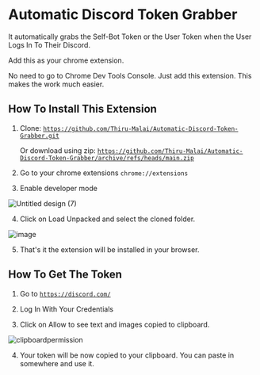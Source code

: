 # Automatic Discord Token Grabber
 It automatically grabs the Self-Bot Token or the User Token when the User Logs In To Their Discord.
 
 Add this as your chrome extension.

 No need to go to Chrome Dev Tools Console. Just add this extension. This makes the work much easier.

## How To Install This Extension

 1. Clone: <code>https://github.com/Thiru-Malai/Automatic-Discord-Token-Grabber.git</code>
 
    Or download using zip: <code>https://github.com/Thiru-Malai/Automatic-Discord-Token-Grabber/archive/refs/heads/main.zip</code>

 2. Go to your chrome extensions <code>chrome://extensions</code>

 3. Enable developer mode
 
![Untitled design (7)](https://user-images.githubusercontent.com/73980589/218159861-0ef4869d-c741-4878-bff0-bea885c6b533.png)

 4. Click on Load Unpacked and select the cloned folder.

![image](https://user-images.githubusercontent.com/73980589/218063454-1dc41706-795c-4c3c-8f3b-3d2858214067.png)

 5. That's it the extension will be installed in your browser.

## How To Get The Token

 1. Go to <code>https://discord.com/</code>

 2. Log In With Your Credentials

 3. Click on Allow to see text and images copied to clipboard.

![clipboardpermission](https://user-images.githubusercontent.com/73980589/218063488-dec05869-5279-4a61-9760-b43ce06e40ea.PNG)

 4. Your token will be now copied to your clipboard. You can paste in somewhere and use it.
